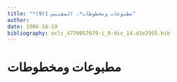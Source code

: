 ```yaml
---
title: "*مطبوعات ومخطوطات*. المقتبس 1(9)"
author: 
date: 1906-10-19
bibliography: oclc_4770057679-i_9-div_14.d1e2955.bib
---
```




#  مطبوعات ومخطوطات 

